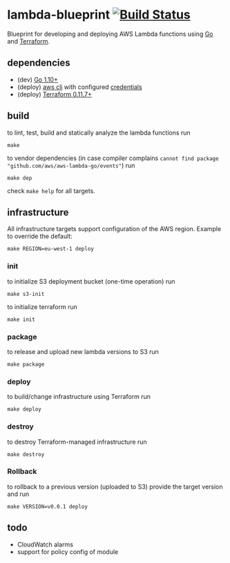 lambda-blueprint [![Build Status](https://travis-ci.com/spring-media/lambda-blueprint.svg?branch=master)](https://travis-ci.com/spring-media/lambda-blueprint)
================

Blueprint for developing and deploying AWS Lambda functions using [Go](https://golang.org/dl/) and [Terraform](https://www.terraform.io/).

## dependencies

* (dev) [Go 1.10+](https://golang.org/dl/)
* (deploy) [aws cli](https://docs.aws.amazon.com/cli/latest/userguide/installing.html) with configured [credentials](https://docs.aws.amazon.com/cli/latest/userguide/cli-chap-getting-started.html)
* (deploy) [Terraform 0.11.7+](https://www.terraform.io/)

## build

to lint, test, build and statically analyze the lambda functions run

```
make
```

to vendor dependencies (in case compiler complains `cannot find package "github.com/aws/aws-lambda-go/events"`) run

```
make dep
```

check `make help` for all targets.

## infrastructure

All infrastructure targets support configuration of the AWS region. Example to override the default:

```
make REGION=eu-west-1 deploy
```

### init

to initialize S3 deployment bucket (one-time operation) run

```
make s3-init
```

to initialize terraform run

```
make init
```

### package

to release and upload new lambda versions to S3 run

```
make package
```

### deploy

to build/change infrastructure using Terraform run

```
make deploy
```

### destroy

to destroy Terraform-managed infrastructure run

```
make destroy
```

### Rollback

to rollback to a previous version (uploaded to S3) provide the target version and run

```
make VERSION=v0.0.1 deploy
```

## todo

* CloudWatch alarms
* support for policy config of module


